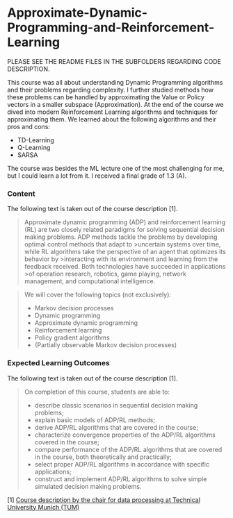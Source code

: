 # Approximate-Dynamic-Programming-and-Reinforcement-Learning

PLEASE SEE THE README FILES IN THE SUBFOLDERS REGARDING CODE DESCRIPTION.

This course was all about understanding Dynamic Programming algorithms and their problems regarding complexity. 
I further studied methods how these problems can be handled by approximating the Value or Policy vectors in a smaller subspace (Approximation).
At the end of the course we dived into modern Reinforcement Learning algorithms and techniques for approximating them. We learned about the following algorithms and their pros and cons:
- TD-Learning
- Q-Learning
- SARSA

The course was besides the ML lecture one of the most challenging for me, but I could learn a lot from it. I received a final grade of 1.3 (A).

### Content

The following text is taken out of the course description [1].

>Approximate dynamic programming (ADP) and reinforcement learning (RL) are two closely related paradigms for solving sequential decision making problems. ADP methods tackle the problems by developing optimal control methods that adapt to >uncertain systems over time, while RL algorithms take the perspective of an agent that optimizes its behavior by >interacting with its environment and learning from the feedback received. Both technologies have succeeded in applications >of operation research, robotics, game playing, network management, and computational intelligence.

>We will cover the following topics (not exclusively):
>- Markov decision processes
>- Dynamic programming
>- Approximate dynamic programming
>- Reinforcement learning
>- Policy gradient algorithms
>- (Partially observable Markov decision processes) 

### Expected Learning Outcomes

The following text is taken out of the course description [1].

>On completion of this course, students are able to:
>- describe classic scenarios in sequential decision making problems;
>- explain basic models of ADP/RL methods;
>- derive ADP/RL algorithms that are covered in the course;
>- characterize convergence properties of the ADP/RL algorithms covered in the course;
>- compare performance of the ADP/RL algorithms that are covered in the course, both theoretically and practically;
>- select proper ADP/RL algorithms in accordance with specific applications;
>- construct and implement ADP/RL algorithms to solve simple simulated decision making problems.

[1] [Course description by the chair for data processing at Technical University Munich (TUM)](https://campus.tum.de/tumonline/wbLv.wbShowLVDetail?pStpSpNr=950432235)
